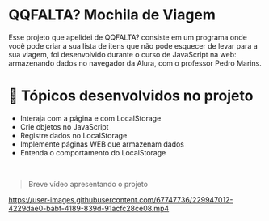 <h1>QQFALTA? Mochila de Viagem</h1>
<p>Esse projeto que apelidei de QQFALTA? consiste em um programa onde você pode criar a sua lista de itens que não pode esquecer de levar para a sua viagem, foi desenvolvido durante o curso de JavaScript na web: armazenando dados no navegador da Alura, com o professor Pedro Marins.</p>

# :hammer: Tópicos desenvolvidos no projeto 
- Interaja com a página e com LocalStorage
- Crie objetos no JavaScript
- Registre dados no LocalStorage
- Implemente páginas WEB que armazenam dados
- Entenda o comportamento do LocalStorage 

</br>

> Breve vídeo apresentando o projeto

https://user-images.githubusercontent.com/67747736/229947012-4229dae0-babf-4189-839d-91acfc28ce08.mp4



